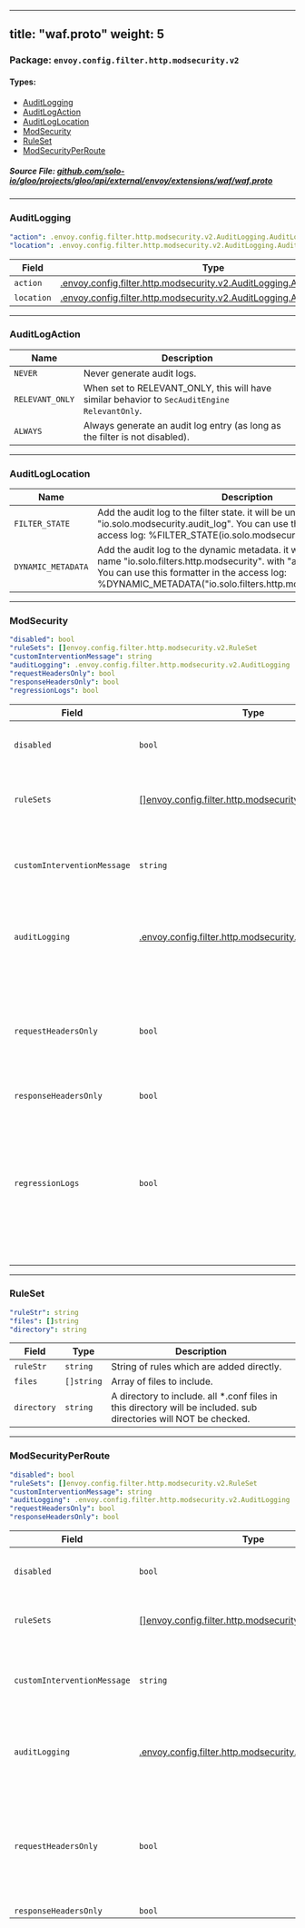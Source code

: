 
---
title: "waf.proto"
weight: 5
---

<!-- Code generated by solo-kit. DO NOT EDIT. -->


### Package: `envoy.config.filter.http.modsecurity.v2` 
#### Types:


- [AuditLogging](#auditlogging)
- [AuditLogAction](#auditlogaction)
- [AuditLogLocation](#auditloglocation)
- [ModSecurity](#modsecurity)
- [RuleSet](#ruleset)
- [ModSecurityPerRoute](#modsecurityperroute)
  



##### Source File: [github.com/solo-io/gloo/projects/gloo/api/external/envoy/extensions/waf/waf.proto](https://github.com/solo-io/gloo/blob/master/projects/gloo/api/external/envoy/extensions/waf/waf.proto)





---
### AuditLogging



```yaml
"action": .envoy.config.filter.http.modsecurity.v2.AuditLogging.AuditLogAction
"location": .envoy.config.filter.http.modsecurity.v2.AuditLogging.AuditLogLocation

```

| Field | Type | Description |
| ----- | ---- | ----------- | 
| `action` | [.envoy.config.filter.http.modsecurity.v2.AuditLogging.AuditLogAction](../waf.proto.sk/#auditlogaction) |  |
| `location` | [.envoy.config.filter.http.modsecurity.v2.AuditLogging.AuditLogLocation](../waf.proto.sk/#auditloglocation) |  |




---
### AuditLogAction



| Name | Description |
| ----- | ----------- | 
| `NEVER` | Never generate audit logs. |
| `RELEVANT_ONLY` | When set to RELEVANT_ONLY, this will have similar behavior to `SecAuditEngine RelevantOnly`. |
| `ALWAYS` | Always generate an audit log entry (as long as the filter is not disabled). |




---
### AuditLogLocation



| Name | Description |
| ----- | ----------- | 
| `FILTER_STATE` | Add the audit log to the filter state. it will be under the key "io.solo.modsecurity.audit_log". You can use this formatter in the access log: %FILTER_STATE(io.solo.modsecurity.audit_log)% |
| `DYNAMIC_METADATA` | Add the audit log to the dynamic metadata. it will be under the filter name "io.solo.filters.http.modsecurity". with "audit_log" as the key. You can use this formatter in the access log: %DYNAMIC_METADATA("io.solo.filters.http.modsecurity:audit_log")% |




---
### ModSecurity



```yaml
"disabled": bool
"ruleSets": []envoy.config.filter.http.modsecurity.v2.RuleSet
"customInterventionMessage": string
"auditLogging": .envoy.config.filter.http.modsecurity.v2.AuditLogging
"requestHeadersOnly": bool
"responseHeadersOnly": bool
"regressionLogs": bool

```

| Field | Type | Description |
| ----- | ---- | ----------- | 
| `disabled` | `bool` | Disable all rules on the current route. |
| `ruleSets` | [[]envoy.config.filter.http.modsecurity.v2.RuleSet](../waf.proto.sk/#ruleset) | Global rule sets for the current http connection manager. |
| `customInterventionMessage` | `string` | Custom message to display when an intervention occurs. |
| `auditLogging` | [.envoy.config.filter.http.modsecurity.v2.AuditLogging](../waf.proto.sk/#auditlogging) | This instructs the filter what to do with the transaction's audit log. |
| `requestHeadersOnly` | `bool` | If set, the body will not be buffered and fed to ModSecurity. Only the headers will. This can help improve performance. |
| `responseHeadersOnly` | `bool` |  |
| `regressionLogs` | `bool` | log in a format suited for the OWASP regression tests. this format is a multiline log format, so it is disabled for regular use. do not enable this in production!. |




---
### RuleSet



```yaml
"ruleStr": string
"files": []string
"directory": string

```

| Field | Type | Description |
| ----- | ---- | ----------- | 
| `ruleStr` | `string` | String of rules which are added directly. |
| `files` | `[]string` | Array of files to include. |
| `directory` | `string` | A directory to include. all *.conf files in this directory will be included. sub directories will NOT be checked. |




---
### ModSecurityPerRoute



```yaml
"disabled": bool
"ruleSets": []envoy.config.filter.http.modsecurity.v2.RuleSet
"customInterventionMessage": string
"auditLogging": .envoy.config.filter.http.modsecurity.v2.AuditLogging
"requestHeadersOnly": bool
"responseHeadersOnly": bool

```

| Field | Type | Description |
| ----- | ---- | ----------- | 
| `disabled` | `bool` | Disable all rules on the current route. |
| `ruleSets` | [[]envoy.config.filter.http.modsecurity.v2.RuleSet](../waf.proto.sk/#ruleset) | Overwrite the global rules on this route. |
| `customInterventionMessage` | `string` | Custom message to display when an intervention occurs. |
| `auditLogging` | [.envoy.config.filter.http.modsecurity.v2.AuditLogging](../waf.proto.sk/#auditlogging) | This instructs the filter what to do with the transaction's audit log. |
| `requestHeadersOnly` | `bool` | If set, the body will not be buffered and fed to ModSecurity. Only the headers will. This can help improve performance. |
| `responseHeadersOnly` | `bool` |  |





<!-- Start of HubSpot Embed Code -->
<script type="text/javascript" id="hs-script-loader" async defer src="//js.hs-scripts.com/5130874.js"></script>
<!-- End of HubSpot Embed Code -->
